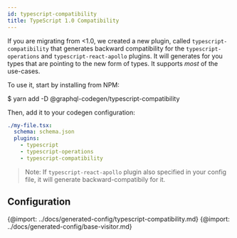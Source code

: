 ```yaml
---
id: typescript-compatibility
title: TypeScript 1.0 Compatibility
---
```


If you are migrating from <1.0, we created a new plugin, called `typescript-compatibility` that generates backward compatibility for the `typescript-operations` and `typescript-react-apollo` plugins.
It will generates for you types that are pointing to the new form of types. It supports _most_ of the use-cases.

To use it, start by installing from NPM:

\$ yarn add -D @graphql-codegen/typescript-compatibility

Then, add it to your codegen configuration:

```yml
./my-file.tsx:
  schema: schema.json
  plugins:
    - typescript
    - typescript-operations
    - typescript-compatibility
```

> Note: If `typescript-react-apollo` plugin also specified in your config file, it will generate backward-compatibily for it.

## Configuration

{@import: ../docs/generated-config/typescript-compatibility.md}
{@import: ../docs/generated-config/base-visitor.md}

